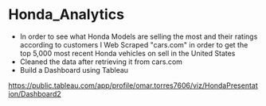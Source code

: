 # Honda_Analytics

- In order to see what Honda Models are selling the most and their ratings according to customers I Web Scraped "cars.com" in order to get the top 5,000 most recent Honda vehicles on sell in the United States
- Cleaned the data after retrieving it from cars.com
- Build a Dashboard using Tableau

https://public.tableau.com/app/profile/omar.torres7606/viz/HondaPresentation/Dashboard2
